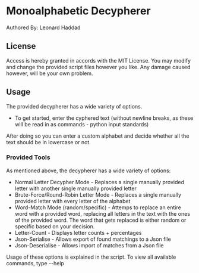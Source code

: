 # Monoalphabetic Decypherer

Authored By: Leonard Haddad

## License

Access is hereby granted in accords with the MIT License. You may modify and change the provided script files however you like. Any damage caused however, will be your own problem.

## Usage

The provided decypherer has a wide variety of options.

- To get started, enter the cyphered text (without newline breaks, as these will be read in as commands - python input standards)

After doing so you can enter a custom alphabet and decide whether all the text should be in lowercase or not.

### Provided Tools

As mentioned above, the decypherer has a wide variety of options:

- Normal Letter Decypher Mode - Replaces a single manually provided letter with another single manually provided letter
- Brute-Force/Round-Robin Letter Mode - Replaces a single manually provided letter with every letter of the alphabet
- Word-Match Mode (random/specific) - Attemps to replace an entire word with a provided word, replacing all letters in the text with the ones of the provided word. The word that gets replaced is either random or specific based on your decision.
- Letter-Count - Displays letter counts + percentages
- Json-Serialise - Allows export of found matchings to a Json file
- Json-Deserialise - Allows import of matches from a Json file

Usage of these options is explained in the script. To view all available commands, type --help
